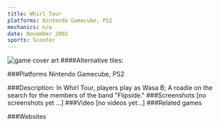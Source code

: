 ```yaml
---
title: Whirl Tour
platforms: Nintendo Gamecube, PS2
mechanics: n/a
date: November 2002
sports: Scooter
---
```

![game cover art](//images.igdb.com/igdb/image/upload/t_cover_big/bpziytbrzyqlxguobzq8.jpg "Logo Title Text 1")
####Alternative tiles:

###Platforms
Nintendo Gamecube, PS2

###Description:
In Whirl Tour, players play as Wasa B; A roadie on the search for the members of the band "Flipside."
###Screenshots
[no screenshots yet ...]
###Video
[no videos yet...]
###Related games

###Websites

